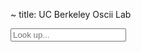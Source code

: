 ~ title: UC Berkeley Oscii Lab

<link href="assets/lexicon.css" rel="stylesheet" media="screen">

<div id='lexicon-container'>
    <div class='search-container'>
      <input type="text" name="search" id="search" placeholder="Look up..." />
    </div>
    <div class='result-container'></div>
</div>

<script type='text/javascript' src='https://code.jquery.com/ui/1.11.3/jquery-ui.js'></script>
<script type='text/javascript' src='https://cdnjs.cloudflare.com/ajax/libs/lodash.js/3.3.1/lodash.js'></script>
<script type='text/javascript' src='https://cdnjs.cloudflare.com/ajax/libs/async/0.9.0/async.js'></script>
<script type="text/javascript" src="https://www.google.com/jsapi?autoload={'modules':[{'name':'visualization','version':'1.1','packages':['sankey']}]}"></script>
<script type='text/javascript' src='assets/stub.js'></script>
<script type='text/javascript' src='assets/lexicon.js'></script>
